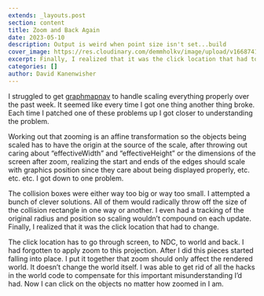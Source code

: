 ```yaml
---
extends: _layouts.post
section: content
title: Zoom and Back Again
date: 2023-05-10
description: Output is weird when point size isn't set...build
cover_image: https://res.cloudinary.com/demmholkv/image/upload/v1668741273/blog/trouble-no-point-size.pnga
excerpt: Finally, I realized that it was the click location that had to change.
categories: []
author: David Kanenwisher
---
```


I struggled to get [graphmapnav](https://github.com/prufrock/graphmapnav) to handle scaling everything properly over the past week. It seemed like every time I got one thing another thing broke. Each time I patched one of these problems up I got closer to understanding the problem.

Working out that zooming is an affine transformation so the objects being scaled has to have the origin at the source of the scale, after throwing out caring about “effectiveWidth” and “effectiveHeight” or the dimensions of the screen after zoom, realizing the start and ends of the edges should scale with graphics position since they care about being displayed properly, etc. etc. etc. I got down to one problem.

The collision boxes were either way too big or way too small. I attempted a bunch of clever solutions. All of them would radically throw off the size of the collision rectangle in one way or another. I even had a tracking of the original radius and position so scaling wouldn’t compound on each update. Finally, I realized that it was the click location that had to change.

The click location has to go through screen, to NDC, to world and back. I had forgotten to apply zoom to this projection. After I did this pieces started falling into place. I put it together that zoom should only affect the rendered world. It doesn’t change the world itself. I was able to get rid of all the hacks in the world code to compensate for this important misunderstanding I’d had. Now I can click on the objects no matter how zoomed in I am.